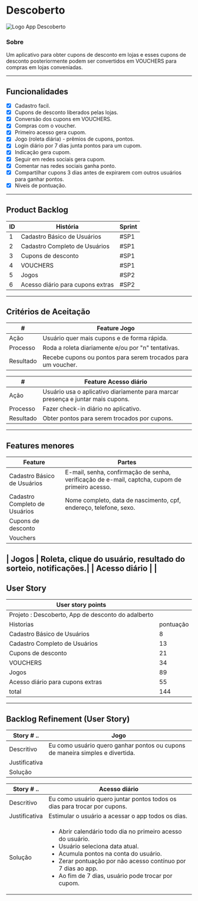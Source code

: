 # Descoberto
![Logo App Descoberto](https://blogger.googleusercontent.com/img/b/R29vZ2xl/AVvXsEhOIX28KFUbhYIzj1LNaOeODE3b5kELRMTNbafvx63agJ_vXjDx4I4EDY6ymQ2UW5Cl68G28OV1GpZ388SZP_fJeXx-dp1uakX__HkJHM6PitzkH2ctjlOb9-J97aKkMq1JAnMtPlctCc04eVXWdpJB-o7mVw7p9ssUZxwEgiAtrByMN909a1kSDQqxRg/s320/Descoberto%20logo.png)

### Sobre
Um aplicativo para obter cupons de desconto em lojas e esses cupons de desconto posteriormente podem ser convertidos em VOUCHERS para compras em lojas conveniadas. 

---
## Funcionalidades
- [x] Cadastro facil.
- [x] Cupons de desconto liberados pelas lojas.
- [x] Conversão dos cupons em VOUCHERS.
- [x] Compras com o voucher. 
- [x] Primeiro acesso gera cupom. 
- [x] Jogo (roleta diária) - prêmios de cupons, pontos.
- [x] Login diário por 7 dias junta pontos para um cupom.
- [x] Indicação gera cupom.
- [x] Seguir em redes sociais gera cupom. 
- [x] Comentar nas redes sociais ganha ponto.
- [x] Compartilhar cupons 3 dias antes de expirarem com outros usuários para ganhar pontos.
- [x] Níveis de pontuação. 

---
## Product Backlog
| ID | História | Sprint |
| --- | --- | --- |
| 1 | Cadastro Básico de Usuários | #SP1 |
| 2 | Cadastro Completo de Usuários | #SP1 |
| 3 | Cupons de desconto | #SP1 |
| 4 | VOUCHERS | #SP1 |
| 5 | Jogos | #SP2 |
| 6 | Acesso diário para cupons extras | #SP2 |

---

## Critérios de Aceitação
| #|Feature Jogo|
| --- | --- |
|Ação | Usuário quer mais cupons e de forma rápida. |
|Processo | Roda a roleta diariamente e/ou por "n" tentativas. |
|Resultado | Recebe cupons ou pontos para serem trocados para um voucher. |

| #|Feature Acesso diário|
| --- | --- | 
|Ação | Usuário usa o aplicativo diariamente para marcar presença e juntar mais cupons.  |
|Processo | Fazer check-in diário no aplicativo.  |
|Resultado  | Obter pontos para serem trocados por cupons.
---
## Features menores
| Feature| Partes|
| --- | --- | 
|Cadastro Básico de Usuários  | E-mail, senha, confirmação de senha, verificação de e-mail, captcha, cupom de primeiro acesso.  |
|Cadastro Completo de Usuários  | Nome completo, data de nascimento, cpf, endereço, telefone, sexo. |
|Cupons de desconto | |
| Vouchers | |

| Jogos | Roleta, clique do usuário, resultado do sorteio, notificações.|
| Acesso diário | |
---
## User Story
| User story points ||
| --- | --- |
| Projeto : Descoberto, App de desconto do adalberto |
| Historias | pontuação |
| Cadastro Básico de Usuários | 8 |
| Cadastro Completo de Usuários | 13 |
| Cupons de desconto | 21 |
| VOUCHERS | 34 |
| Jogos | 89 |
| Acesso diário para cupons extras | 55 |
| total | 144 |
---
## Backlog Refinement (User Story)
| Story # .. | Jogo | 
| --- | --- | 
| Descritivo  | Eu como usuário quero ganhar pontos ou cupons de maneira simples e divertida.   |
| Justificativa  | |
| Solução  | |

| Story # .. | Acesso diário | 
| --- | --- | 
| Descritivo | Eu como usuário quero juntar pontos todos os dias para trocar por cupons.  |
| Justificativa  | Estimular o usuário a acessar o app todos os dias. |
| Solução  | <ul><li>Abrir calendário todo dia no primeiro acesso do usuário.</li><li>Usuário seleciona data atual.</li><li>Acumula pontos na conta do usuário.</li><li>Zerar pontuação por não acesso contínuo por 7 dias ao app.</li><li>Ao fim de 7 dias, usuário pode trocar por cupom.</li></ul> |